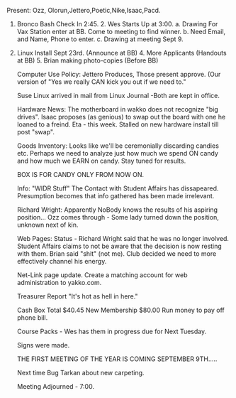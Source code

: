 Present: Ozz, Olorun,Jettero,Poetic,Nike,Isaac,Pacd. </p><p>
1. Bronco Bash  	Check In 2:45. 	 2.  Wes Starts Up at 3:00. 	a.  Drawing For Vax Station 		enter at BB. 		Come to meeting to find winner. 	b.  Need Email, and Name, Phone to enter.  	c.  Drawing at meeting Sept 9. </p><p>
	 </p><p>
3.  Linux Install Sept 23rd.  (Announce at BB) 4.  More Applicants (Handouts at BB) 5.  Brian making photo-copies (Before BB) </p><p>
Computer Use Policy:  Jettero Produces, Those present approve.  (Our version of "Yes we really CAN kick you out if we need to." </p><p>
Suse Linux arrived in mail from Linux Journal -Both are kept in office. </p><p>
Hardware News: The motherboard in wakko does not recognize "big drives". Isaac proposes (as genious) to swap out the board with one he loaned to a freind.  Eta - this week.     Stalled on new hardware install till post "swap". </p><p>
Goods Inventory:   	Looks like we'll be ceremonially discarding candies etc. 	Perhaps we need to analyze just how much we spend ON candy and 	how much we EARN on candy.  Stay tuned for results.   </p><p>
	BOX IS FOR CANDY ONLY FROM NOW ON.  </p><p>
Info:  	"WIDR Stuff"  The Contact with Student Affairs has dissapeared. 	Presumption becomes that info gathered has been made irrelevant. </p><p>
Richard Wright: 	Apparently NoBody knows the results of his aspiring position... 	Ozz comes through - Some lady turned down the position, unknown 	next of kin. </p><p>
Web Pages:  	Status - Richard Wright said that he was no longer involved. 	Student Affairs claims to not be aware that the decision is now resting 	with them. Brian said "shit" (not me). Club decided we need to 	more effectively channel his energy. </p><p>
	Net-Link page update.  Create a matching account for web 	administration to yakko.com. </p><p>
Treasurer Report "It's hot as hell in here." </p><p>
Cash Box Total $40.45 New Membership $80.00 Run money to pay off phone bill. </p><p>
Course Packs - Wes has them in progress due for Next Tuesday. </p><p>
Signs were made.  </p><p>
THE FIRST MEETING OF THE YEAR IS COMING SEPTEMBER 9TH..... </p><p>
Next time Bug Tarkan about new carpeting. </p><p>
Meeting Adjourned - 7:00. </p><p>
</p><p>
</p>
